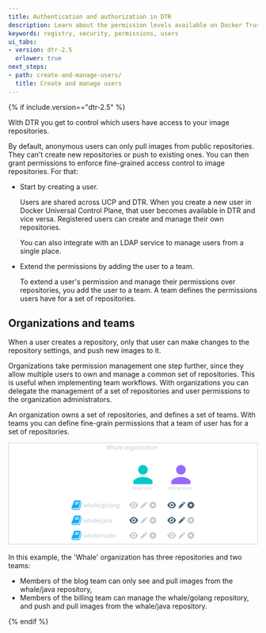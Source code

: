 ```yaml
---
title: Authentication and authorization in DTR
description: Learn about the permission levels available on Docker Trusted Registry.
keywords: registry, security, permissions, users
ui_tabs:
- version: dtr-2.5
  orlower: true
next_steps:
- path: create-and-manage-users/
  title: Create and manage users
---
```


{% if include.version=="dtr-2.5" %}

With DTR you get to control which users have access to your image repositories.

By default, anonymous users can only pull images from public repositories.
They can't create new repositories or push to existing ones.
You can then grant permissions to enforce fine-grained access control to image
repositories. For that:

* Start by creating a user.

    Users are shared across UCP and DTR. When you create a new user in
    Docker Universal Control Plane, that user becomes available in DTR and vice
    versa. Registered users can create and manage their own repositories.

    You can also integrate with an LDAP service to manage users from a single
    place.

* Extend the permissions by adding the user to a team.

    To extend a user's permission and manage their permissions over repositories,
    you add the user to a team.
    A team defines the permissions users have for a set of repositories.


## Organizations and teams

When a user creates a repository, only that user can make changes to the
repository settings, and push new images to it.

Organizations take permission management one step further, since they allow
multiple users to own and manage a common set of repositories. This
is useful when implementing team workflows. With organizations you can
delegate the management of a set of repositories and user permissions to the
organization administrators.

An organization owns a set of repositories, and defines a set of teams. With
teams you can define fine-grain permissions that a team of
user has for a set of repositories.

![](../../images/authentication-authorization-1.svg)

In this example, the 'Whale' organization has three repositories and two teams:

* Members of the blog team can only see and pull images from the whale/java
repository,
* Members of the billing team can manage the whale/golang repository, and push
and pull images from the whale/java repository.

{% endif %}
